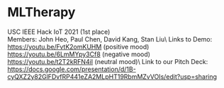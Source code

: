 # MLTherapy
USC IEEE Hack IoT 2021 (1st place)\
Members: John Heo, Paul Chen, David Kang, Stan Liu\\
Links to Demo:\
https://youtu.be/FvtK2omKUHM (positive mood)\
https://youtu.be/6LmMYpy3Cf8 (negative mood)\
https://youtu.be/t2T2kRFN4iI (neutral mood)\\
Link to our Pitch Deck: https://docs.google.com/presentation/d/1B-cyQXZ2y82GlFDvfRP441eZA2MLpHT19RbmMZvVOIs/edit?usp=sharing
